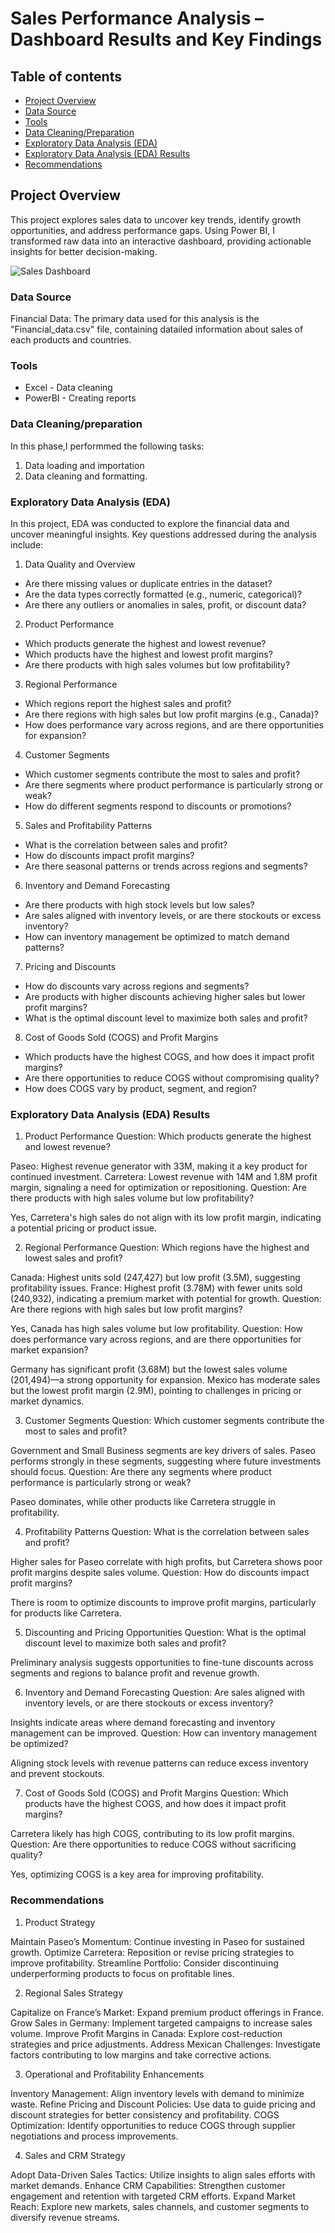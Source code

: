 # Sales Performance Analysis – Dashboard Results and Key Findings


## Table of contents


- [Project Overview](#project-overview)
- [Data Source](#data-source)
- [Tools](#tools)
- [Data Cleaning/Preparation](#data-cleaningpreparation)
- [Exploratory Data Analysis (EDA)](#exploratory-data-analysis-eda)
- [Exploratory Data Analysis (EDA) Results](#exploratory-data-analysis-eda-results)
- [Recommendations](#recommendations)


## Project Overview

This project explores sales data to uncover key trends, identify growth opportunities, and address performance gaps. Using Power BI, I transformed raw data into an interactive dashboard, providing actionable insights for better decision-making.


![Sales Dashboard](https://github.com/user-attachments/assets/97cf8b9b-4b63-4dd2-8ea8-20c69de43dc3)


### Data Source

Financial Data: The primary data used for this analysis is the "Financial_data.csv" file, containing datailed information about sales of each products and countries.

### Tools

- Excel  - Data cleaning
- PowerBI  - Creating reports

 
 ### Data Cleaning/preparation
  
  In this phase,I performmed the following tasks:
  1. Data loading and importation
  2. Data cleaning and formatting.
 
  ### Exploratory Data Analysis (EDA)
In this project, EDA was conducted to explore the financial data and uncover meaningful insights. Key questions addressed during the analysis include:

1. Data Quality and Overview
- Are there missing values or duplicate entries in the dataset?
- Are the data types correctly formatted (e.g., numeric, categorical)?
- Are there any outliers or anomalies in sales, profit, or discount data?
2. Product Performance
- Which products generate the highest and lowest revenue?
- Which products have the highest and lowest profit margins?
- Are there products with high sales volumes but low profitability?
3. Regional Performance
- Which regions report the highest sales and profit?
- Are there regions with high sales but low profit margins (e.g., Canada)?
- How does performance vary across regions, and are there opportunities for expansion?
4. Customer Segments
- Which customer segments contribute the most to sales and profit?
- Are there segments where product performance is particularly strong or weak?
- How do different segments respond to discounts or promotions?
5. Sales and Profitability Patterns
- What is the correlation between sales and profit?
- How do discounts impact profit margins?
- Are there seasonal patterns or trends across regions and segments?
6. Inventory and Demand Forecasting
- Are there products with high stock levels but low sales?
- Are sales aligned with inventory levels, or are there stockouts or excess inventory?
- How can inventory management be optimized to match demand patterns?
7. Pricing and Discounts
- How do discounts vary across regions and segments?
- Are products with higher discounts achieving higher sales but lower profit margins?
- What is the optimal discount level to maximize both sales and profit?
8. Cost of Goods Sold (COGS) and Profit Margins
- Which products have the highest COGS, and how does it impact profit margins?
- Are there opportunities to reduce COGS without compromising quality?
- How does COGS vary by product, segment, and region?

### Exploratory Data Analysis (EDA) Results
1. Product Performance
Question: Which products generate the highest and lowest revenue?

Paseo: Highest revenue generator with 33M, making it a key product for continued investment.
Carretera: Lowest revenue with 14M and 1.8M profit margin, signaling a need for optimization or repositioning.
Question: Are there products with high sales volume but low profitability?

Yes, Carretera's high sales do not align with its low profit margin, indicating a potential pricing or product issue.

2. Regional Performance
Question: Which regions have the highest and lowest sales and profit?

Canada: Highest units sold (247,427) but low profit (3.5M), suggesting profitability issues.
France: Highest profit (3.78M) with fewer units sold (240,932), indicating a premium market with potential for growth.
Question: Are there regions with high sales but low profit margins?

Yes, Canada has high sales volume but low profitability.
Question: How does performance vary across regions, and are there opportunities for market expansion?

Germany has significant profit (3.68M) but the lowest sales volume (201,494)—a strong opportunity for expansion.
Mexico has moderate sales but the lowest profit margin (2.9M), pointing to challenges in pricing or market dynamics.

3. Customer Segments
Question: Which customer segments contribute the most to sales and profit?

Government and Small Business segments are key drivers of sales.
Paseo performs strongly in these segments, suggesting where future investments should focus.
Question: Are there any segments where product performance is particularly strong or weak?

Paseo dominates, while other products like Carretera struggle in profitability.

4. Profitability Patterns
Question: What is the correlation between sales and profit?

Higher sales for Paseo correlate with high profits, but Carretera shows poor profit margins despite sales volume.
Question: How do discounts impact profit margins?

There is room to optimize discounts to improve profit margins, particularly for products like Carretera.

5. Discounting and Pricing Opportunities
Question: What is the optimal discount level to maximize both sales and profit?

Preliminary analysis suggests opportunities to fine-tune discounts across segments and regions to balance profit and revenue growth.

6. Inventory and Demand Forecasting
Question: Are sales aligned with inventory levels, or are there stockouts or excess inventory?

Insights indicate areas where demand forecasting and inventory management can be improved.
Question: How can inventory management be optimized?

Aligning stock levels with revenue patterns can reduce excess inventory and prevent stockouts.

7. Cost of Goods Sold (COGS) and Profit Margins
Question: Which products have the highest COGS, and how does it impact profit margins?

Carretera likely has high COGS, contributing to its low profit margins.
Question: Are there opportunities to reduce COGS without sacrificing quality?

Yes, optimizing COGS is a key area for improving profitability.

### Recommendations
1. Product Strategy

Maintain Paseo’s Momentum: Continue investing in Paseo for sustained growth.
Optimize Carretera: Reposition or revise pricing strategies to improve profitability.
Streamline Portfolio: Consider discontinuing underperforming products to focus on profitable lines.

2. Regional Sales Strategy

Capitalize on France’s Market: Expand premium product offerings in France.
Grow Sales in Germany: Implement targeted campaigns to increase sales volume.
Improve Profit Margins in Canada: Explore cost-reduction strategies and price adjustments.
Address Mexican Challenges: Investigate factors contributing to low margins and take corrective actions.

3. Operational and Profitability Enhancements

Inventory Management: Align inventory levels with demand to minimize waste.
Refine Pricing and Discount Policies: Use data to guide pricing and discount strategies for better consistency and profitability.
COGS Optimization: Identify opportunities to reduce COGS through supplier negotiations and process improvements.

4. Sales and CRM Strategy

Adopt Data-Driven Sales Tactics: Utilize insights to align sales efforts with market demands.
Enhance CRM Capabilities: Strengthen customer engagement and retention with targeted CRM efforts.
Expand Market Reach: Explore new markets, sales channels, and customer segments to diversify revenue streams.



  
